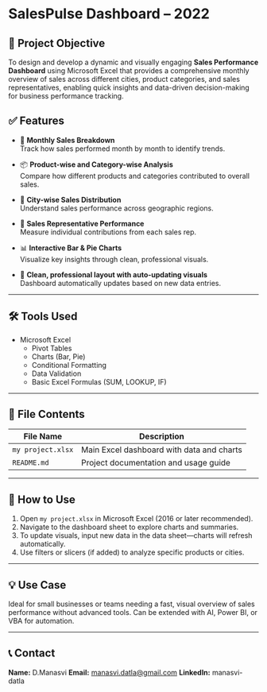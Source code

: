 #  SalesPulse Dashboard – 2022

## 🎯 Project Objective
To design and develop a dynamic and visually engaging **Sales Performance Dashboard** using Microsoft Excel that provides a comprehensive monthly overview of sales across different cities, product categories, and sales representatives, enabling quick insights and data-driven decision-making for business performance tracking.

## ✅ Features

- 📅 **Monthly Sales Breakdown**  
  Track how sales performed month by month to identify trends.
  
- 📦 **Product-wise and Category-wise Analysis**  
  Compare how different products and categories contributed to overall sales.

- 🌆 **City-wise Sales Distribution**  
  Understand sales performance across geographic regions.

- 👥 **Sales Representative Performance**  
  Measure individual contributions from each sales rep.

- 📊 **Interactive Bar & Pie Charts**  
  Visualize key insights through clean, professional visuals.

- 🧹 **Clean, professional layout with auto-updating visuals**  
  Dashboard automatically updates based on new data entries.

---


## 🛠️ Tools Used

- Microsoft Excel  
  - Pivot Tables  
  - Charts (Bar, Pie)  
  - Conditional Formatting  
  - Data Validation  
  - Basic Excel Formulas (SUM, LOOKUP, IF)

---

## 📂 File Contents

| File Name           | Description                               |
|---------------------|-------------------------------------------|
| `my project.xlsx`   | Main Excel dashboard with data and charts |
| `README.md`         | Project documentation and usage guide     |

---

## 🚀 How to Use

1. Open `my project.xlsx` in Microsoft Excel (2016 or later recommended).
2. Navigate to the dashboard sheet to explore charts and summaries.
3. To update visuals, input new data in the data sheet—charts will refresh automatically.
4. Use filters or slicers (if added) to analyze specific products or cities.

---

## 💡 Use Case

Ideal for small businesses or teams needing a fast, visual overview of sales performance without advanced tools. Can be extended with AI, Power BI, or VBA for automation.

---

## 📞 Contact

**Name:** D.Manasvi
**Email:** manasvi.datla@gmail.com 
**LinkedIn:** manasvi-datla
